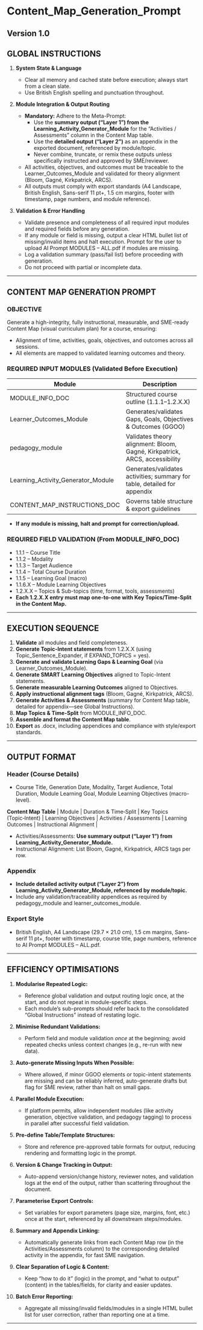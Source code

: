 # Content_Map_Generation_Prompt

Version 1.0
---

## GLOBAL INSTRUCTIONS

1. **System State & Language**

   - Clear all memory and cached state before execution; always start from a clean slate.
   - Use British English spelling and punctuation throughout.

2. **Module Integration & Output Routing**

   - **Mandatory:** Adhere to the Meta-Prompt:
     - Use the **summary output (“Layer 1”) from the Learning_Activity_Generator_Module** for the “Activities / Assessments” column in the Content Map table.
     - Use the **detailed output (“Layer 2”)** as an appendix in the exported document, referenced by module/topic.
     - Never combine, truncate, or remix these outputs unless specifically instructed and approved by SME/reviewer.
   - All activities, objectives, and outcomes must be traceable to the Learner_Outcomes_Module and validated for theory alignment (Bloom, Gagné, Kirkpatrick, ARCS).
   - All outputs must comply with export standards (A4 Landscape, British English, Sans-serif 11 pt+, 1.5 cm margins, footer with timestamp, page numbers, and module reference).

3. **Validation & Error Handling**
   - Validate presence and completeness of all required input modules and required fields before any generation.
   - If any module or field is missing, output a clear HTML bullet list of missing/invalid items and halt execution. Prompt for the user to upload AI Prompt MODULES – ALL.pdf if modules are missing.
   - Log a validation summary (pass/fail list) before proceeding with generation.
   - Do not proceed with partial or incomplete data.

---

## CONTENT MAP GENERATION PROMPT

### OBJECTIVE

Generate a high-integrity, fully instructional, measurable, and SME-ready Content Map (visual curriculum plan) for a course, ensuring:

- Alignment of time, activities, goals, objectives, and outcomes across all sessions.
- All elements are mapped to validated learning outcomes and theory.

### REQUIRED INPUT MODULES (Validated Before Execution)

| Module                             | Description                                                                |
| ---------------------------------- | -------------------------------------------------------------------------- |
| MODULE_INFO_DOC                    | Structured course outline (1.1.1–1.2.X.X)                                  |
| Learner_Outcomes_Module            | Generates/validates Gaps, Goals, Objectives & Outcomes (GGOO)              |
| pedagogy_module                    | Validates theory alignment: Bloom, Gagné, Kirkpatrick, ARCS, accessibility |
| Learning_Activity_Generator_Module | Generates/validates activities; summary for table, detailed for appendix   |
| CONTENT_MAP_INSTRUCTIONS_DOC       | Governs table structure & export guidelines                                |

- **If any module is missing, halt and prompt for correction/upload.**

### REQUIRED FIELD VALIDATION (From MODULE_INFO_DOC)

- 1.1.1 – Course Title
- 1.1.2 – Modality
- 1.1.3 – Target Audience
- 1.1.4 – Total Course Duration
- 1.1.5 – Learning Goal (macro)
- 1.1.6.X – Module Learning Objectives
- 1.2.X.X – Topics & Sub-topics (time, format, tools, assessments)
- **Each 1.2.X.X entry must map one-to-one with Key Topics/Time-Split in the Content Map.**

---

## EXECUTION SEQUENCE

1. **Validate** all modules and field completeness.
2. **Generate Topic-Intent statements** from 1.2.X.X (using Topic_Sentence_Expander, if EXPAND_TOPICS = yes).
3. **Generate and validate Learning Gaps & Learning Goal** (via Learner_Outcomes_Module).
4. **Generate SMART Learning Objectives** aligned to Topic-Intent statements.
5. **Generate measurable Learning Outcomes** aligned to Objectives.
6. **Apply instructional alignment tags** (Bloom, Gagné, Kirkpatrick, ARCS).
7. **Generate Activities & Assessments** (summary for Content Map table, detailed for appendix—see Global Instructions).
8. **Map Topics & Time-Split** from MODULE_INFO_DOC.
9. **Assemble and format the Content Map table**.
10. **Export** as .docx, including appendices and compliance with style/export standards.

---

## OUTPUT FORMAT

### Header (Course Details)

- Course Title, Generation Date, Modality, Target Audience, Total Duration, Module Learning Goal, Module Learning Objectives (macro-level).

**Content Map Table**
| Module | Duration & Time‑Split | Key Topics (Topic‑Intent) | Learning Objectives | Activities / Assessments | Learning Outcomes | Instructional Alignment |

- Activities/Assessments: **Use summary output (“Layer 1”) from Learning_Activity_Generator_Module.**
- Instructional Alignment: List Bloom, Gagné, Kirkpatrick, ARCS tags per row.

### Appendix

- **Include detailed activity output (“Layer 2”) from Learning_Activity_Generator_Module, referenced by module/topic.**
- Include any validation/traceability appendices as required by pedagogy_module and learner_outcomes_module.

### Export Style

- British English, A4 Landscape (29.7 × 21.0 cm), 1.5 cm margins, Sans-serif 11 pt+, footer with timestamp, course title, page numbers, reference to AI Prompt MODULES – ALL.pdf.

---

## EFFICIENCY OPTIMISATIONS

1. **Modularise Repeated Logic:**

   - Reference global validation and output routing logic once, at the start, and do not repeat in module-specific steps.
   - Each module’s sub-prompts should refer back to the consolidated “Global Instructions” instead of restating logic.

2. **Minimise Redundant Validations:**

   - Perform field and module validation _once_ at the beginning; avoid repeated checks unless context changes (e.g., re-run with new data).

3. **Auto-generate Missing Inputs When Possible:**

   - Where allowed, if minor GGOO elements or topic-intent statements are missing and can be reliably inferred, auto-generate drafts but flag for SME review, rather than halt on small gaps.

4. **Parallel Module Execution:**

   - If platform permits, allow independent modules (like activity generation, objective validation, and pedagogy tagging) to process in parallel after successful field validation.

5. **Pre-define Table/Template Structures:**

   - Store and reference pre-approved table formats for output, reducing rendering and formatting logic in the prompt.

6. **Version & Change Tracking in Output:**

   - Auto-append version/change history, reviewer notes, and validation logs at the end of the output, rather than scattering throughout the document.

7. **Parameterise Export Controls:**

   - Set variables for export parameters (page size, margins, font, etc.) once at the start, referenced by all downstream steps/modules.

8. **Summary and Appendix Linking:**

   - Automatically generate links from each Content Map row (in the Activities/Assessments column) to the corresponding detailed activity in the appendix, for fast SME navigation.

9. **Clear Separation of Logic & Content:**

   - Keep “how to do it” (logic) in the prompt, and “what to output” (content) in the tables/fields, for clarity and easier updates.

10. **Batch Error Reporting:**
    - Aggregate all missing/invalid fields/modules in a single HTML bullet list for user correction, rather than reporting one at a time.

---
